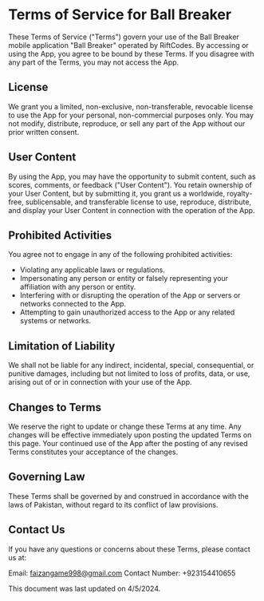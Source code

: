 # Terms of Service for Ball Breaker

These Terms of Service ("Terms") govern your use of the Ball Breaker mobile application "Ball Breaker" operated by RiftCodes. By accessing or using the App, you agree to be bound by these Terms. If you disagree with any part of the Terms, you may not access the App.

## License

We grant you a limited, non-exclusive, non-transferable, revocable license to use the App for your personal, non-commercial purposes only. You may not modify, distribute, reproduce, or sell any part of the App without our prior written consent.

## User Content

By using the App, you may have the opportunity to submit content, such as scores, comments, or feedback ("User Content"). You retain ownership of your User Content, but by submitting it, you grant us a worldwide, royalty-free, sublicensable, and transferable license to use, reproduce, distribute, and display your User Content in connection with the operation of the App.

## Prohibited Activities

You agree not to engage in any of the following prohibited activities:

- Violating any applicable laws or regulations.
- Impersonating any person or entity or falsely representing your affiliation with any person or entity.
- Interfering with or disrupting the operation of the App or servers or networks connected to the App.
- Attempting to gain unauthorized access to the App or any related systems or networks.

## Limitation of Liability

We shall not be liable for any indirect, incidental, special, consequential, or punitive damages, including but not limited to loss of profits, data, or use, arising out of or in connection with your use of the App.

## Changes to Terms

We reserve the right to update or change these Terms at any time. Any changes will be effective immediately upon posting the updated Terms on this page. Your continued use of the App after the posting of any revised Terms constitutes your acceptance of the changes.

## Governing Law

These Terms shall be governed by and construed in accordance with the laws of Pakistan, without regard to its conflict of law provisions.

## Contact Us

If you have any questions or concerns about these Terms, please contact us at: 

Email: faizangame998@gmail.com Contact Number: +923154410655

This document was last updated on 4/5/2024.
